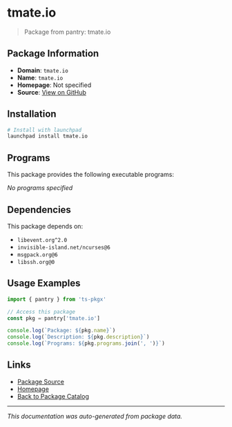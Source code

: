 # tmate.io

> Package from pantry: tmate.io

## Package Information

- **Domain**: `tmate.io`
- **Name**: `tmate.io`
- **Homepage**: Not specified
- **Source**: [View on GitHub](https://github.com/pkgxdev/pantry/tree/main/projects/tmate.io/package.yml)

## Installation

```bash
# Install with launchpad
launchpad install tmate.io
```

## Programs

This package provides the following executable programs:

*No programs specified*

## Dependencies

This package depends on:

- `libevent.org^2.0`
- `invisible-island.net/ncurses@6`
- `msgpack.org@6`
- `libssh.org@0`

## Usage Examples

```typescript
import { pantry } from 'ts-pkgx'

// Access this package
const pkg = pantry['tmate.io']

console.log(`Package: ${pkg.name}`)
console.log(`Description: ${pkg.description}`)
console.log(`Programs: ${pkg.programs.join(', ')}`)
```

## Links

- [Package Source](https://github.com/pkgxdev/pantry/tree/main/projects/tmate.io/package.yml)
- [Homepage](#)
- [Back to Package Catalog](../../package-catalog.md)

---

*This documentation was auto-generated from package data.*
